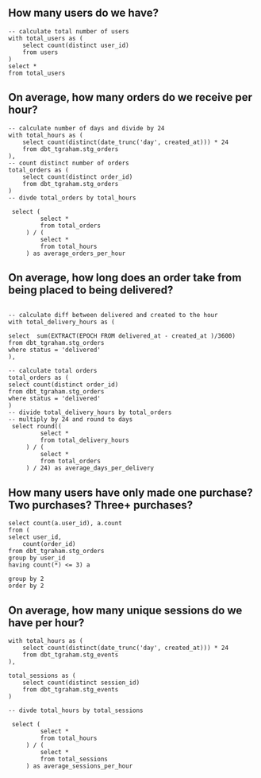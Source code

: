 
## How many users do we have?

```
-- calculate total number of users
with total_users as (
    select count(distinct user_id)
    from users
)
select *
from total_users

```
## On average, how many orders do we receive per hour?

```
-- calculate number of days and divide by 24
with total_hours as (
    select count(distinct(date_trunc('day', created_at))) * 24
    from dbt_tgraham.stg_orders
),
-- count distinct number of orders
total_orders as (
    select count(distinct order_id)
    from dbt_tgraham.stg_orders
)
-- divde total_orders by total_hours

 select (
         select *
         from total_orders
     ) / (
         select *
         from total_hours
     ) as average_orders_per_hour

```

## On average, how long does an order take from being placed to being delivered?

```

-- calculate diff between delivered and created to the hour
with total_delivery_hours as (

select  sum(EXTRACT(EPOCH FROM delivered_at - created_at )/3600)
from dbt_tgraham.stg_orders
where status = 'delivered'
),

-- calculate total orders
total_orders as (
select count(distinct order_id)
from dbt_tgraham.stg_orders
where status = 'delivered'
)
-- divide total_delivery_hours by total_orders 
-- multiply by 24 and round to days
 select round((
         select *
         from total_delivery_hours
     ) / (
         select *
         from total_orders
     ) / 24) as average_days_per_delivery

```

## How many users have only made one purchase? Two purchases? Three+ purchases?
```
select count(a.user_id), a.count
from (
select user_id,
    count(order_id)
from dbt_tgraham.stg_orders
group by user_id
having count(*) <= 3) a

group by 2
order by 2

```

## On average, how many unique sessions do we have per hour?

```
with total_hours as (
    select count(distinct(date_trunc('day', created_at))) * 24
    from dbt_tgraham.stg_events
),

total_sessions as (
    select count(distinct session_id)
    from dbt_tgraham.stg_events
)

-- divde total_hours by total_sessions

 select (
         select *
         from total_hours
     ) / (
         select *
         from total_sessions
     ) as average_sessions_per_hour

```